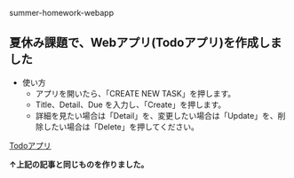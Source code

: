 summer-homework-webapp
## 夏休み課題で、Webアプリ(Todoアプリ)を作成しました

- 使い方
    - アプリを開いたら、「CREATE NEW TASK」を押します。
    - Title、Detail、Due を入力し、「Create」を押します。
    - 詳細を見たい場合は「Detail」を、変更したい場合は「Update」を、削除したい場合は「Delete」を押してください。

[Todoアプリ](https://tech-diary.net/flask-introduction/)

**↑上記の記事と同じものを作りました。**
